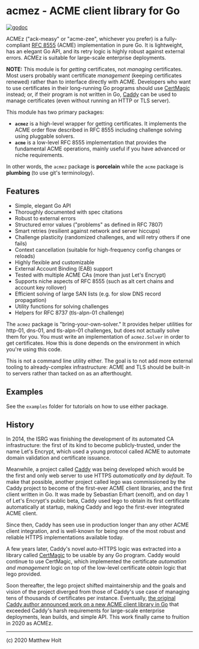 acmez - ACME client library for Go
==================================

[![godoc](https://pkg.go.dev/badge/github.com/mholt/acmez)](https://pkg.go.dev/github.com/mholt/acmez)

ACMEz ("ack-measy" or "acme-zee", whichever you prefer) is a fully-compliant [RFC 8555](https://tools.ietf.org/html/rfc8555) (ACME) implementation in pure Go. It is lightweight, has an elegant Go API, and its retry logic is highly robust against external errors. ACMEz is suitable for large-scale enterprise deployments.

**NOTE:** This module is for _getting_ certificates, not _managing_ certificates. Most users probably want certificate _management_ (keeping certificates renewed) rather than to interface directly with ACME. Developers who want to use certificates in their long-running Go programs should use [CertMagic](https://github.com/caddyserver/certmagic) instead; or, if their program is not written in Go, [Caddy](https://caddyserver.com/) can be used to manage certificates (even without running an HTTP or TLS server).

This module has two primary packages:

- **`acmez`** is a high-level wrapper for getting certificates. It implements the ACME order flow described in RFC 8555 including challenge solving using pluggable solvers.
- **`acme`** is a low-level RFC 8555 implementation that provides the fundamental ACME operations, mainly useful if you have advanced or niche requirements.

In other words, the `acmez` package is **porcelain** while the `acme` package is **plumbing** (to use git's terminology).


## Features

- Simple, elegant Go API
- Thoroughly documented with spec citations
- Robust to external errors
- Structured error values ("problems" as defined in RFC 7807)
- Smart retries (resilient against network and server hiccups)
- Challenge plasticity (randomized challenges, and will retry others if one fails)
- Context cancellation (suitable for high-frequency config changes or reloads)
- Highly flexible and customizable
- External Account Binding (EAB) support
- Tested with multiple ACME CAs (more than just Let's Encrypt)
- Supports niche aspects of RFC 8555 (such as alt cert chains and account key rollover)
- Efficient solving of large SAN lists (e.g. for slow DNS record propagation)
- Utility functions for solving challenges
- Helpers for RFC 8737 (tls-alpn-01 challenge)

The `acmez` package is "bring-your-own-solver." It provides helper utilities for http-01, dns-01, and tls-alpn-01 challenges, but does not actually solve them for you. You must write an implementation of `acmez.Solver` in order to get certificates. How this is done depends on the environment in which you're using this code.

This is not a command line utility either. The goal is to not add more external tooling to already-complex infrastructure: ACME and TLS should be built-in to servers rather than tacked on as an afterthought.


## Examples

See the `examples` folder for tutorials on how to use either package.


## History

In 2014, the ISRG was finishing the development of its automated CA infrastructure: the first of its kind to become publicly-trusted, under the name Let's Encrypt, which used a young protocol called ACME to automate domain validation and certificate issuance.

Meanwhile, a project called [Caddy](https://caddyserver.com) was being developed which would be the first and only web server to use HTTPS _automatically and by default_. To make that possible, another project called lego was commissioned by the Caddy project to become of the first-ever ACME client libraries, and the first client written in Go. It was made by Sebastian Erhart (xenolf), and on day 1 of Let's Encrypt's public beta, Caddy used lego to obtain its first certificate automatically at startup, making Caddy and lego the first-ever integrated ACME client.

Since then, Caddy has seen use in production longer than any other ACME client integration, and is well-known for being one of the most robust and reliable HTTPS implementations available today.

A few years later, Caddy's novel auto-HTTPS logic was extracted into a library called [CertMagic](https://github.com/caddyserver/certmagic) to be usable by any Go program. Caddy would continue to use CertMagic, which implemented the certificate _automation and management_ logic on top of the low-level certificate _obtain_ logic that lego provided.

Soon thereafter, the lego project shifted maintainership and the goals and vision of the project diverged from those of Caddy's use case of managing tens of thousands of certificates per instance. Eventually, [the original Caddy author announced work on a new ACME client library in Go](https://github.com/caddyserver/certmagic/issues/71) that exceeded Caddy's harsh requirements for large-scale enterprise deployments, lean builds, and simple API. This work finally came to fruition in 2020 as ACMEz.

---

(c) 2020 Matthew Holt

